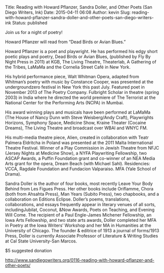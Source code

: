 Title: Reading with Howard Pflanzer, Sandra Doller, and Other Poets (San Diego Writers, Ink)
Date: 2015-04-11 06:08
Author: kevin
Slug: reading-with-howard-pflanzer-sandra-doller-and-other-poets-san-diego-writers-ink
Status: published

Join us for a night of poetry!

Howard Pflanzer will read from “Dead Birds or Avian Blues.”

Howard Pflanzer is a poet and playwright. He has performed his edgy short poetic plays and poetry, Dead Birds or Avian Blues, (published by Fly By Night Press in 2011) at KGB, The Living Theatre, Theaterlab, A Gathering of the Tribes, LaMaMa and the Cornelia Street Café in New York.

His hybrid performance piece, Walt Whitman Opera, adapted from Whitman’s poetry with music by Constance Cooper, was presented at the undergroundzero festival in New York this past July. Featured poet in November 2013 of The Poetry Company. Fulbright Scholar in theatre (spring 2003) in India where he directed the world premiere of The Terrorist at the National Center for the Performing Arts (NCPA) in Mumbai.

His award winning plays and musicals have been performed at LaMaMa (The House of Nancy Dunn with Steve Weisberg/Andy Craft), Playwrights Horizons, Symphony Space, Medicine Show, Kraine Theater (Cocaine Dreams), The Living Theatre and broadcast over WBAI and WNYC FM.

His multi-media theatre piece, Alien, created in collaboration with Teatr Palmera Eldritcha in Poland was presented at the 2011 Malta International Theatre Festival. Winner of a Play Commission in Jewish Theatre from NFJC (Jersey Nights at Medicine Show), a NYFA Playwriting Fellowship, two ASCAP Awards, a Puffin Foundation grant and co-winner of an NEA Media Arts grant for the opera, Dream Beach (with Michael Sahl). Residencies: VCCA, Ragdale Foundation and Fundacion Valparaiso. MFA (Yale School of Drama).

Sandra Doller is the author of four books, most recently Leave Your Body Behind from Les Figues Press. Her other books include Oriflamme, Chora (both from Ahsahta Press), Man Years (Subito Press), two chapbooks, and a collaboration on Editions Eclipse. Doller’s poems, translations, collaborations, and essays frequently appear in literary venues of all sorts, includingJubilat, Coconut, &Now Awards, Poets on Teaching, and Evening Will Come. The recipient of a Paul Engle-James Michener Fellowship, an Iowa Arts Fellowship, and two state arts awards, Doller completed her MFA in Poetry at the Iowa Writers’ Workshop and her MA in Humanities at the University of Chicago. The founder & editrice of 1913 a journal of forms/1913 Press, Doller is currently Associate Professor of Literature & Writing Studies at Cal State University-San Marcos.

\$5 suggested donation

http://www.sandiegowriters.org/0116-reading-with-howard-pflanzer-and-other-poets/
